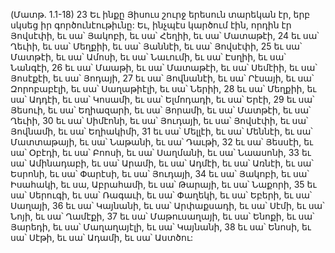 (Մատթ. 1.1-18)
23 Եւ ինքը Յիսուս շուրջ երեսուն տարեկան էր, երբ սկսեց իր գործունէութիւնը: Եւ, ինչպէս կարծում էին, որդին էր Յովսէփի, եւ սա՝ Յակոբի, եւ սա՝ Հեղիի, եւ սա՝ Մատաթէի, 24 եւ սա՝ Ղեւիի, եւ սա՝ Մեղքիի, եւ սա՝ Յաննէի, եւ սա՝ Յովսէփի, 25 եւ սա՝ Մատթէի, եւ սա՝ Ամոսի, եւ սա՝ Նաւումի, եւ սա՝ Էսղիի, եւ սա՝ Նանգէի, 26 եւ սա՝ Մաաթի, եւ սա՝ Մատաթէի, եւ սա՝ Սեմէիի, եւ սա՝ Յոսէքէի, եւ սա՝ Յոդայի, 27 եւ սա՝ Յովնանէի, եւ սա՝ Րէսայի, եւ սա՝ Զորոբաբէլի, եւ սա՝ Սաղաթիէլի, եւ սա՝ Ներիի, 28 եւ սա՝ Մեղքիի, եւ սա՝ Ադդէի, եւ սա՝ Կոսամի, եւ սա՝ Ելմոդադի, եւ սա՝ Երէի, 29 եւ սա՝ Յեսուի, եւ սա՝ Եղիազարի, եւ սա՝ Յորամի, եւ սա՝ Մատթէի, եւ սա՝ Ղեւիի, 30 եւ սա՝ Սիմէոնի, եւ սա՝ Յուդայի, եւ սա՝ Յովսէփի, եւ սա՝ Յովնամի, եւ սա՝ Եղիակիմի, 31 եւ սա՝ Մելլէի, եւ սա՝ Մեննէի, եւ սա՝ Մատտաթայի, եւ սա՝ Նաթանի, եւ սա՝ Դաւթի, 32 եւ սա՝ Յեսսէի, եւ սա՝ Օբէդի, եւ սա՝ Բոոսի, եւ սա՝ Սաղմանի, եւ սա՝ Նաասոնի, 33 եւ սա՝ Ամինադաբի, եւ սա՝ Արամի, եւ սա՝ Ադմէի, եւ սա՝ Առնէի, եւ սա՝ Եսրոնի, եւ սա՝ Փարէսի, եւ սա՝ Յուդայի, 34 եւ սա՝ Յակոբի, եւ սա՝ Իսահակի, եւ սա, Աբրահամի, եւ սա՝ Թարայի, եւ սա՝ Նաքորի, 35 եւ սա՝ Սերուգի, եւ սա՝ Ռագաւի, եւ սա՝ Փաղեկի, եւ սա՝ Եբերի, եւ սա՝ Սաղայի, 36 եւ սա՝ Կայնանի, եւ սա՝ Արփաքսադի, եւ սա՝ Սէմի, եւ սա՝ Նոյի, եւ սա՝ Ղամէքի, 37 եւ սա՝ Մաթուսաղայի, եւ սա՝ Ենոքի, եւ սա՝ Յարեդի, եւ սա՝ Մաղաղայէլի, եւ սա՝ Կայնանի, 38 եւ սա՝ Ենոսի, եւ սա՝ Սէթի, եւ սա՝ Ադամի, եւ սա՝ Աստծու:
